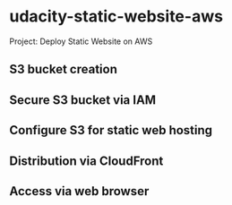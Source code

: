 # udacity-static-website-aws

Project: Deploy Static Website on AWS

## S3 bucket creation

## Secure S3 bucket via IAM

## Configure S3 for static web hosting

## Distribution via CloudFront

## Access via web browser
